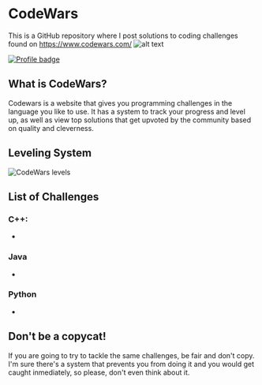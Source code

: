 # CodeWars
This is a GitHub repository where I post solutions to coding challenges found on https://www.codewars.com/
![alt text](https://www.codewars.com/users/danny-b-lee/badges/large?logo=false)

[![Profile badge](https://www.codewars.com/users/danny-b-lee/badges/large?logo=false)](https://www.codewars.com/users/danny-b-lee)

## What is CodeWars?

Codewars is a website that gives you programming challenges in the language you like to use. It has a system to track
your progress and level up, as well as view top solutions that get upvoted by the community based on quality and cleverness.

## Leveling System

![CodeWars levels](https://i.imgur.com/Vm77XMv.png)

## List of Challenges

### C++:

* 

### Java

* 

### Python

* 

## Don't be a copycat!

If you are going to try to tackle the same challenges, be fair and don't copy.
I'm sure there's a system that prevents you from doing it and you would get
caught inmediately, so please, don't even think about it.
